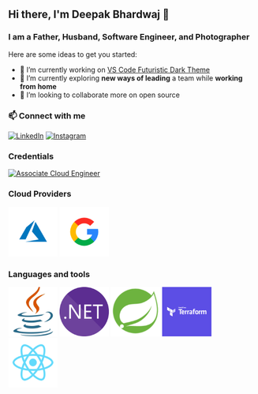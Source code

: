 ## Hi there, I'm Deepak Bhardwaj 👋

### I am a Father, Husband, Software Engineer, and Photographer

Here are some ideas to get you started:

- 🔭 I’m currently working on [VS Code Futuristic Dark Theme](https://github.com/deepak-bhardwaj-ps/VSCode-Theme-Futuristic)
- 🌱 I’m currently exploring **new ways of leading** a team while **working from home**
- 👯 I’m looking to collaborate more on open source

### 📫 Connect with me

[<img alt="LinkedIn" width="24px" src="https://simpleicons.org/icons/linkedin.svg" />](https://linkedin.com/in/deepdotnet)
[<img alt="Instagram" width="24px" src="https://simpleicons.org/icons/instagram.svg" />](https://instagram.com/deepdotnet)

### Credentials
[![Associate Cloud Engineer](https://api.accredible.com/v1/frontend/credential_website_embed_image/badge/18442462)](https://www.credential.net/0f944bcc-e7ba-479d-bfb9-2b61c7ce7a58)

### Cloud Providers

[<img src="https://raw.githubusercontent.com/github/explore/80688e429a7d4ef2fca1e82350fe8e3517d3494d/topics/azure/azure.png" alt="java logo" width="100" height="100">](https://azure.microsoft.com/) 
[<img src="https://raw.githubusercontent.com/github/explore/80688e429a7d4ef2fca1e82350fe8e3517d3494d/topics/google/google.png" alt="java logo" width="100" height="100">](https://cloud.google.com/)

### Languages and tools

[<img src="https://raw.githubusercontent.com/github/explore/80688e429a7d4ef2fca1e82350fe8e3517d3494d/topics/java/java.png" alt="java logo" width="100" height="100">](https://github.com/topics/java)
[<img src="https://raw.githubusercontent.com/github/explore/80688e429a7d4ef2fca1e82350fe8e3517d3494d/topics/dotnet/dotnet.png" alt="java logo" width="100" height="100">](https://github.com/topics/dotnet)
[<img src="https://raw.githubusercontent.com/github/explore/80688e429a7d4ef2fca1e82350fe8e3517d3494d/topics/spring-boot/spring-boot.png" alt="java logo" width="100" height="100">](https://github.com/topics/spring-boot)
[<img src="https://raw.githubusercontent.com/github/explore/80688e429a7d4ef2fca1e82350fe8e3517d3494d/topics/terraform/terraform.png" alt="java logo" width="100" height="100">](https://github.com/topics/terraform)
[<img src="https://raw.githubusercontent.com/github/explore/80688e429a7d4ef2fca1e82350fe8e3517d3494d/topics/react/react.png" alt="java logo" width="100" height="100">](https://github.com/topics/react)

